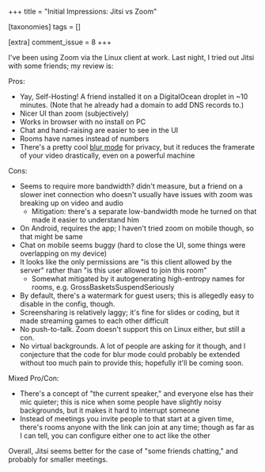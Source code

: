 +++
title = "Initial Impressions: Jitsi vs Zoom"

[taxonomies]
tags = []

[extra]
comment_issue = 8
+++

I've been using Zoom via the Linux client at work. Last night, I tried out Jitsi with some friends; my review is:

Pros:

-	Yay, Self-Hosting! A friend installed it on a DigitalOcean droplet in ~10 minutes. (Note that he already had a domain to add DNS records to.)
-	Nicer UI than zoom (subjectively)
-	Works in browser with no install on PC
-	Chat and hand-raising are easier to see in the UI
-	Rooms have names instead of numbers
-	There's a pretty cool [blur mode](blur-mode.png) for privacy, but it reduces the framerate of your video drastically, even on a powerful machine

Cons:

-	Seems to require more bandwidth? didn't measure, but a friend on a slower inet connection who doesn't usually have issues with zoom was breaking up on video and audio
	-	Mitigation: there's a separate low-bandwidth mode he turned on that made it easier to understand him
-	On Android, requires the app; I haven't tried zoom on mobile though, so that might be same
-	Chat on mobile seems buggy (hard to close the UI, some things were overlapping on my device)
-	It looks like the only permissions are "is this client allowed by the server" rather than "is this user allowed to join this room"
	-	Somewhat mitigated by it autogenerating high-entropy names for rooms, e.g. GrossBasketsSuspendSeriously
-	By default, there's a watermark for guest users; this is allegedly easy to disable in the config, though.
-	Screensharing is relatively laggy; it's fine for slides or coding, but it made streaming games to each other difficult
-	No push-to-talk. Zoom doesn't support this on Linux either, but still a con.
-	No virtual backgrounds. A lot of people are asking for it though, and I conjecture that the code for blur mode could probably be extended without too much pain to provide this; hopefully it'll be coming soon.

Mixed Pro/Con:

-	There's a concept of "the current speaker," and everyone else has their mic quieter; this is nice when some people have slightly noisy backgrounds, but it makes it hard to interrupt someone
-	Instead of meetings you invite people to that start at a given time, there's rooms anyone with the link can join at any time; though as far as I can tell, you can configure either one to act like the other

Overall, Jitsi seems better for the case of "some friends chatting," and probably for smaller meetings.
